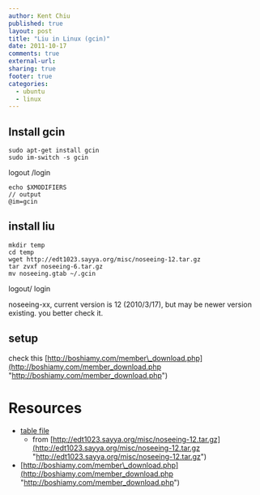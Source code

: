```yaml
---
author: Kent Chiu
published: true
layout: post
title: "Liu in Linux (gcin)"
date: 2011-10-17
comments: true
external-url:
sharing: true
footer: true
categories:
  - ubuntu
  - linux
---
```






Install gcin
------------

```
sudo apt-get install gcin
sudo im-switch -s gcin
```

logout /login

```
echo $XMODIFIERS
// output 
@im=gcin
```

install liu
-----------

```
mkdir temp
cd temp
wget http://edt1023.sayya.org/misc/noseeing-12.tar.gz
tar zvxf noseeing-6.tar.gz
mv noseeing.gtab ~/.gcin
```

logout/ login

noseeing-xx, current version is 12 (2010/3/17), but may be newer version
existing. you better check it.

setup
-----

check this
[http://boshiamy.com/member\_download.php](http://boshiamy.com/member_download.php "http://boshiamy.com/member_download.php")

Resources
=========

-   [table file](http://wiki.kent-chiu.com/lib/exe/fetch.php?media=ubuntu:noseeing-12.tar.gz "ubuntu:noseeing-12.tar.gz")
    - from
    [http://edt1023.sayya.org/misc/noseeing-12.tar.gz](http://edt1023.sayya.org/misc/noseeing-12.tar.gz "http://edt1023.sayya.org/misc/noseeing-12.tar.gz")
-   [http://boshiamy.com/member\_download.php](http://boshiamy.com/member_download.php "http://boshiamy.com/member_download.php")


